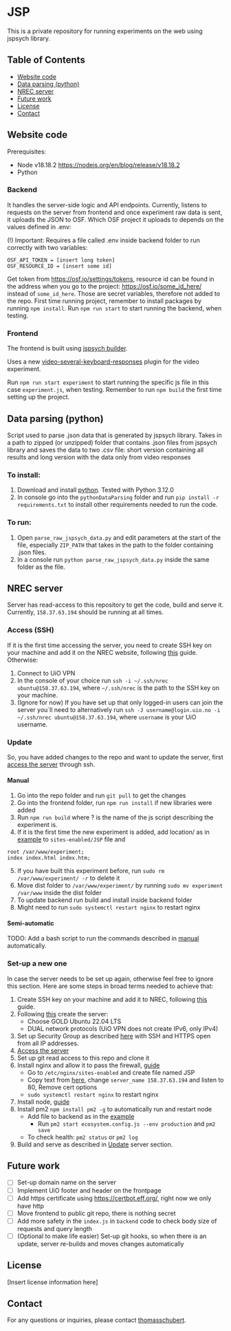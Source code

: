 # JSP

This is a private repository for running experiments on the web using jspsych library.

## Table of Contents

- [Website code](#website-code)
- [Data parsing (python)](#data-parsing-python)
- [NREC server](#nrec-server)
- [Future work](#future-work)
- [License](#license)
- [Contact](#contact)

## Website code

Prerequisites:

- Node v18.18.2 https://nodejs.org/en/blog/release/v18.18.2
- Python

### Backend

It handles the server-side logic and API endpoints. Currently, listens to requests on the server from frontend and once experiment raw data is sent, it uploads the JSON to OSF. Which OSF project it uploads to depends on the values defined in .env:

(!) Important: Requires a file called .env inside backend folder to run correctly with two variables:

```
OSF_API_TOKEN = [insert long token]
OSF_RESOURCE_ID = [insert some id]
```

Get token from https://osf.io/settings/tokens, resource id can be found in the address when you go to the project: https://osf.io/some_id_here/ instead of `some_id_here`. Those are secret variables, therefore not added to the repo.
First time running project, remember to install packages by running `npm install`.
Run `npm run start` to start running the backend, when testing.

### Frontend

The frontend is built using [jspsych builder](https://github.com/bjoluc/jspsych-builder).

Uses a new [video-several-keyboard-responses](https://github.com/jspsych/jspsych-contrib/tree/main/packages/plugin-video-several-keyboard-responses) plugin for the video experiment.

Run `npm run start experiment` to start running the specific js file in this case `experiment.js`, when testing. Remember to run `npm build` the first time setting up the project.

## Data parsing (python)

Script used to parse .json data that is generated by jspsych library. Takes in a path to zipped (or unzipped) folder that contains .json files from jspsych library and saves the data to two .csv file: short version containing all results and long version with the data only from video responses

### To install:

1. Download and install [python](https://www.python.org/downloads/). Tested with Python 3.12.0
2. In console go into the `pythonDataParsing` folder and run `pip install -r requirements.txt` to install other requirements needed to run the code.

### To run:

1. Open `parse_raw_jspsych_data.py` and edit parameters at the start of the file, especially `ZIP_PATH` that takes in the path to the folder containing .json files.
2. In a console run `python parse_raw_jspsych_data.py` inside the same folder as the file.

## NREC server

Server has read-access to this repository to get the code, build and serve it. Currently, `158.37.63.194` should be running at all times.

### Access (SSH)

If it is the first time accessing the server, you need to create SSH key on your machine and add it on the NREC website, following [this](https://docs.nrec.no/ssh.html) guide. Otherwise:

1. Connect to UiO VPN
2. In the console of your choice run `ssh -i ~/.ssh/nrec ubuntu@158.37.63.194`, where `~/.ssh/nrec` is the path to the SSH key on your machine.
3. (Ignore for now) If you have set up that only logged-in users can join the server you´ll need to alternatively run `ssh -J username@login.uio.no -i ~/.ssh/nrec ubuntu@158.37.63.194`, where `username` is your UiO username.

### Update

So, you have added changes to the repo and want to update the server, first [access the server](#access-ssh) through ssh.

#### Manual

1. Go into the repo folder and run `git pull` to get the changes
2. Go into the frontend folder, run `npm run install` if new libraries were added
3. Run `npm run build` where ? is the name of the js script describing the experiment is.
4. If it is the first time the new experiment is added, add location/ as in [example](https://gist.github.com/leommoore/2701379) to `sites-enabled/JSP` file and

```
root /var/www/experiment;
index index.html index.htm;
```

5. If you have built this experiment before, run `sudo rm /var/www/experiment/ -r` to delete it
6. Move dist folder to `/var/www/experiment/` by running `sudo mv experiment /var/www` inside the dist folder
7. To update backend run build and install inside backend folder
8. Might need to run `sudo systemctl restart nginx` to restart nginx

#### Semi-automatic

TODO: Add a bash script to run the commands described in [manual](#manual) automatically.

### Set-up a new one

In case the server needs to be set up again, otherwise feel free to ignore this section. Here are some steps in broad terms needed to achieve that:

1. Create SSH key on your machine and add it to NREC, following [this](https://docs.nrec.no/ssh.html) guide.
2. Following [this](https://docs.nrec.no/create-virtual-machine.html) create the server:
   - Choose GOLD Ubuntu 22.04 LTS
   - DUAL network protocols (UiO VPN does not create IPv6, only IPv4)
3. Set up Security Group as described [here](https://docs.nrec.no/security-groups.html#id12) with SSH and HTTPS open from all IP addresses.
4. [Access the server](#access-ssh)
5. Set up git read access to this repo and clone it
6. Install nginx and allow it to pass the firewall, [guide](https://www.digitalocean.com/community/tutorials/how-to-install-nginx-on-ubuntu-22-04)
   - Go to `/etc/nginx/sites-enabled` and create file named JSP
   - Copy text from [here](https://pm2.keymetrics.io/docs/tutorials/pm2-nginx-production-setup), change `server_name 158.37.63.194` and listen to 80, Remove cert options
   - `sudo systemctl restart nginx` to restart nginx
7. Install node, [guide](https://www.digitalocean.com/community/tutorials/how-to-install-node-js-on-ubuntu-20-04#option-3-installing-node-using-the-node-version-manager)
8. Install pm2 `npm install pm2 -g` to automatically run and restart node
   - Add file to backend as in the [example](https://pm2.keymetrics.io/docs/usage/environment/)
     - Run `pm2 start ecosystem.config.js --env production` and `pm2 save`
   - To check health: `pm2 status` or `pm2 log`
9. Build and serve as described in [Update](#update) server section.

## Future work

- [ ] Set-up domain name on the server
- [ ] Implement UiO footer and header on the frontpage
- [ ] Add https certificate using https://certbot.eff.org/, right now we only have http
- [ ] Move frontend to public git repo, there is nothing secret
- [ ] Add more safety in the `index.js` in `backend` code to check body size of requests and query length
- [ ] (Optional to make life easier) Set-up git hooks, so when there is an update, server re-builds and moves changes automatically

## License

[Insert license information here]

## Contact

For any questions or inquiries, please contact [thomasschubert](https://github.com/thomasschubert).
